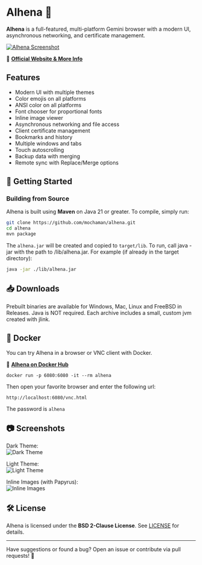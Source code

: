 # Alhena 🌟

**Alhena** is a full-featured, multi-platform Gemini browser with a modern UI, asynchronous networking, and certificate management.

[![Alhena Screenshot](https://metaloupe.com/alhena/windowslight.png)](https://metaloupe.com/alhena/alhena.html)

🔗 **[Official Website & More Info](https://metaloupe.com/alhena/alhena.html)**

## Features

- Modern UI with multiple themes
- Color emojis on all platforms
- ANSI color on all platforms
- Font chooser for proportional fonts
- Inline image viewer
- Asynchronous networking and file access
- Client certificate management
- Bookmarks and history
- Multiple windows and tabs
- Touch autoscrolling
- Backup data with merging
- Remote sync with Replace/Merge options

## 🚀 Getting Started

### **Building from Source**
Alhena is built using **Maven** on Java 21 or greater. To compile, simply run:

```sh
git clone https://github.com/mochaman/alhena.git
cd alhena
mvn package
```

The `alhena.jar` will be created and copied to `target/lib`. To run, call java -jar with the path to /lib/alhena.jar. For example (if already in the target directory): 

```sh
java -jar ./lib/alhena.jar
```

## 📥 Downloads

Prebuilt binaries are available for Windows, Mac, Linux and FreeBSD in Releases. Java is NOT required. Each archive includes a small, custom jvm created with jlink.

## 🐳 Docker

You can try Alhena in a browser or VNC client with Docker.

🔗 **[Alhena on Docker Hub](https://hub.docker.com/r/bgrier1/alhena)**

```
docker run -p 6080:6080 -it --rm alhena
```
Then open your favorite browser and enter the following url:
```
http://localhost:6080/vnc.html
```
The password is `alhena`

## 📷 Screenshots

Dark Theme:  
![Dark Theme](https://metaloupe.com/alhena/macdark.png)

Light Theme:  
![Light Theme](https://metaloupe.com/alhena/maclight.png)

Inline Images (with Papyrus):  
![Inline Images](https://metaloupe.com/alhena/macinline.png)

## 🛠 License
Alhena is licensed under the **BSD 2-Clause License**. See [LICENSE](LICENSE) for details.

---

Have suggestions or found a bug? Open an issue or contribute via pull requests! 🚀


